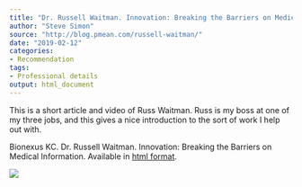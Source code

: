 ```yaml
---
title: "Dr. Russell Waitman. Innovation: Breaking the Barriers on Medical Information"
author: "Steve Simon"
source: "http://blog.pmean.com/russell-waitman/"
date: "2019-02-12"
categories:
- Recommendation
tags:
- Professional details
output: html_document
---
```


This is a short article and video of Russ Waitman. Russ is my boss at
one of my three jobs, and this gives a nice introduction to the sort of
work I help out with.

<!---More--->

Bionexus KC. Dr. Russell Waitman. Innovation: Breaking the Barriers on
Medical Information. Available in [html
format](https://bionexuskc.org/video_blog/dr-russell-waitman/).

![](http://www.pmean.com/new-images/19/russell-waitman01.png)




